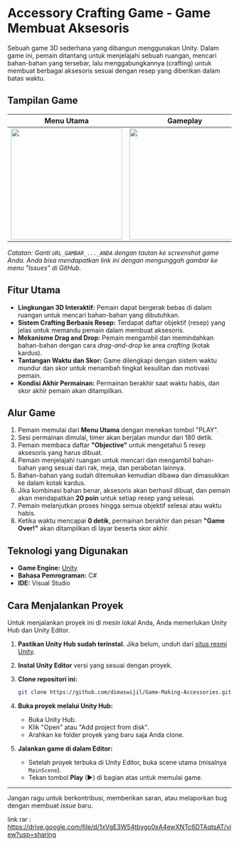 # Accessory Crafting Game - Game Membuat Aksesoris

Sebuah game 3D sederhana yang dibangun menggunakan Unity. Dalam game ini, pemain ditantang untuk menjelajahi sebuah ruangan, mencari bahan-bahan yang tersebar, lalu menggabungkannya (crafting) untuk membuat berbagai aksesoris sesuai dengan resep yang diberikan dalam batas waktu.

## Tampilan Game

| Menu Utama | Gameplay | Game Selesai |
| :---: | :---: | :---: |
| <img src="URL_GAMBAR_MENU_UTAMA_ANDA" width="250"> | <img src="URL_GAMBAR_GAMEPLAY_ANDA" width="250"> | <img src="URL_GAMBAR_GAME_OVER_ANDA" width="250"> |

*Catatan: Ganti `URL_GAMBAR_..._ANDA` dengan tautan ke screenshot game Anda. Anda bisa mendapatkan link ini dengan mengunggah gambar ke menu "Issues" di GitHub.*

## Fitur Utama
- **Lingkungan 3D Interaktif:** Pemain dapat bergerak bebas di dalam ruangan untuk mencari bahan-bahan yang dibutuhkan.
- **Sistem Crafting Berbasis Resep:** Terdapat daftar objektif (resep) yang jelas untuk memandu pemain dalam membuat aksesoris.
- **Mekanisme Drag and Drop:** Pemain mengambil dan memindahkan bahan-bahan dengan cara *drag-and-drop* ke area *crafting* (kotak kardus).
- **Tantangan Waktu dan Skor:** Game dilengkapi dengan sistem waktu mundur dan skor untuk menambah tingkat kesulitan dan motivasi pemain.
- **Kondisi Akhir Permainan:** Permainan berakhir saat waktu habis, dan skor akhir pemain akan ditampilkan.

## Alur Game
1.  Pemain memulai dari **Menu Utama** dengan menekan tombol "PLAY".
2.  Sesi permainan dimulai, timer akan berjalan mundur dari 180 detik.
3.  Pemain membaca daftar **"Objective"** untuk mengetahui 5 resep aksesoris yang harus dibuat.
4.  Pemain menjelajahi ruangan untuk mencari dan mengambil bahan-bahan yang sesuai dari rak, meja, dan perabotan lainnya.
5.  Bahan-bahan yang sudah ditemukan kemudian dibawa dan dimasukkan ke dalam kotak kardus.
6.  Jika kombinasi bahan benar, aksesoris akan berhasil dibuat, dan pemain akan mendapatkan **20 poin** untuk setiap resep yang selesai.
7.  Pemain melanjutkan proses hingga semua objektif selesai atau waktu habis.
8.  Ketika waktu mencapai **0 detik**, permainan berakhir dan pesan **"Game Over!"** akan ditampilkan di layar beserta skor akhir.

## Teknologi yang Digunakan
- **Game Engine:** [Unity](https://unity.com/)
- **Bahasa Pemrograman:** C#
- **IDE:** Visual Studio

## Cara Menjalankan Proyek
Untuk menjalankan proyek ini di mesin lokal Anda, Anda memerlukan Unity Hub dan Unity Editor.

1.  **Pastikan Unity Hub sudah terinstal.** Jika belum, unduh dari [situs resmi Unity](https://unity.com/download).

2.  **Instal Unity Editor** versi yang sesuai dengan proyek.

3.  **Clone repositori ini:**
    ```sh
    git clone https://github.com/dimaswijil/Game-Making-Accessories.git
    ```

4.  **Buka proyek melalui Unity Hub:**
    - Buka Unity Hub.
    - Klik "Open" atau "Add project from disk".
    - Arahkan ke folder proyek yang baru saja Anda clone.

5.  **Jalankan game di dalam Editor:**
    - Setelah proyek terbuka di Unity Editor, buka scene utama (misalnya `MainScene`).
    - Tekan tombol **Play** (▶) di bagian atas untuk memulai game.
---

Jangan ragu untuk berkontribusi, memberikan saran, atau melaporkan bug dengan membuat *issue* baru.

link rar : https://drive.google.com/file/d/1xVgE3W54tbygo0xA4ewXNTc6DTAqtsAT/view?usp=sharing
